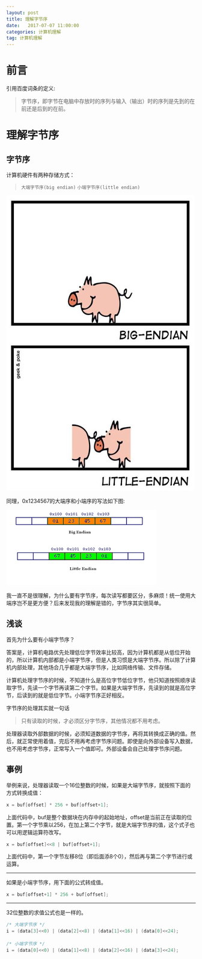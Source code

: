 ```yaml
---
layout: post
title: 理解字节序
date:   2017-07-07 11:00:00
categories: 计算机理解
tag: 计算机理解
---
```

# 前言
引用百度词条的定义:
> 字节序，即字节在电脑中存放时的序列与输入（输出）时的序列是先到的在前还是后到的在前。

# 理解字节序
## 字节序

计算机硬件有两种存储方式：
> `大端字节序(big endian)`
> `小端字节序(little endian)`

![endian](/images/endianness-1-1.png)

同理，0x1234567的大端序和小端序的写法如下图:

![endian](/images/endianness-1-2.png)

我一直不是很理解，为什么要有字节序，每次读写都要区分，多麻烦！统一使用大端序岂不是更方便？后来发现我的理解是错的，字节序其实很简单。

## 浅谈
首先为什么要有小端字节序？

答案是，计算机电路优先处理低位字节效率比较高，因为计算机都是从低位开始的，所以计算机内部都是小端字节序，但是人类习惯是大端字节序。所以除了计算机内部处理，其他场合几乎都是大端字节序，比如网络传输、文件存储。

计算机处理字节序的时候，不知道什么是高位字节低位字节，他只知道按照顺序读取字节，先读一个字节再读第二个字节。如果是大端字节序，先读到的就是高位字节，后读到的就是低位字节。小端字节序正好相反。

字节序的处理其实就一句话
> 只有读取的时候，才必须区分字节序，其他情况都不用考虑。

处理器读取外部数据的时候，必须知道数据的字节序，再将其转换成正确的值。然后，就正常使用着值，完后不用再考虑字节序问题。即使是向外部设备写入数据，也不用考虑字节序，正常写入一个值即可。外部设备会自己处理字节序问题。

## 事例
举例来说，处理器读取一个16位整数的时候，如果是大端字节序，就按照下面的方式转换成值：
```c++
x = buf[offset] * 256 + buf[offset+1];
```
上面代码中，buf是整个数据块在内存中的起始地址，offset是当前正在读取的位置。第一个字节乘以256，在加上第二个字节，就是大端字节序的值，这个式子也可以用逻辑运算符改写。
```c++
x = buf[offset]<<8 | buf[offset+1];
```
上面代码中，第一个字节左移8位（即后面添8个0），然后再与第二个字节进行或运算。

---
如果是小端字节序，用下面的公式转成值。
```c++
x = buf[offset+1] * 256 + buf[offset];
```

---
32位整数的求值公式也是一样的。

```c++
/* 大端字节序 */
i = (data[3]<<0) | (data[2]<<8) | (data[1]<<16) | (data[0]<<24);

/* 小端字节序 */
i = (data[0]<<0) | (data[1]<<8) | (data[2]<<16) | (data[3]<<24);
```
